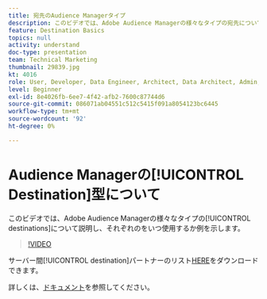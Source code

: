 ```yaml
---
title: 宛先のAudience Managerタイプ
description: このビデオでは、Adobe Audience Managerの様々なタイプの宛先について説明し、各をいつ使用するかの例を示します。
feature: Destination Basics
topics: null
activity: understand
doc-type: presentation
team: Technical Marketing
thumbnail: 29839.jpg
kt: 4016
role: User, Developer, Data Engineer, Architect, Data Architect, Admin, Leader
level: Beginner
exl-id: 8e4026fb-6ee7-4f42-afb2-7600c87744d6
source-git-commit: 086071ab04551c512c5415f091a8054123bc6445
workflow-type: tm+mt
source-wordcount: '92'
ht-degree: 0%

---
```


# Audience Managerの[!UICONTROL Destination]型について

このビデオでは、Adobe Audience Managerの様々なタイプの[!UICONTROL destinations]について説明し、それぞれのをいつ使用するか例を示します。

>[!VIDEO](https://video.tv.adobe.com/v/29839/?quality=12)

サーバー間[!UICONTROL destination]パートナーのリスト[HERE](https://docs.adobe.com/help/en/audience-manager/user-guide/overview/gdpr/assets/AAM-Partners-October2019.xlsx)をダウンロードできます。

詳しくは、[ドキュメント](https://experienceleague.adobe.com/docs/audience-manager/user-guide/features/destinations/destinations.html)を参照してください。
